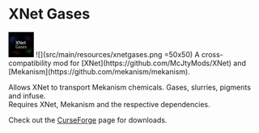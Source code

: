 # XNet Gases
<img src="src/main/resources/xnetgases.png" width="50px" height="50px">
![](src/main/resources/xnetgases.png =50x50)  
A cross-compatibility mod for [XNet](https://github.com/McJtyMods/XNet) and [Mekanism](https://github.com/mekanism/mekanism).

Allows XNet to transport Mekanism chemicals. Gases, slurries, pigments and infuse.  
Requires XNet, Mekanism and the respective dependencies.

Check out the [CurseForge](https://www.curseforge.com/minecraft/mc-mods/xnet-gases) page for downloads.
